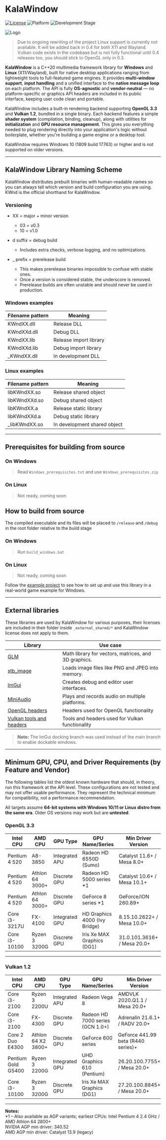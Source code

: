 # KalaWindow

[![License](https://img.shields.io/badge/license-Zlib-blue)](LICENSE.md)
![Platform](https://img.shields.io/badge/platform-Windows%20%7C%20Linux-brightgreen)
![Development Stage](https://img.shields.io/badge/development-Alpha-yellow)

![Logo](logo.png)

> Due to ongoing rewriting of the project Linux support is currently not available. It will be added back in 0.4 for both X11 and Wayland. Vulkan code exists in the codebase but is not fully functional until 0.4 releases too, you should stick to OpenGL only in 0.3.

**KalaWindow** is a C++20 multimedia framework library for **Windows** and **Linux** (X11/Wayland), built for native desktop applications ranging from lightweight tools to full-featured game engines. It provides **multi-window support**, **input handling** and a unified interface to the **native message loop** on each platform. The API is fully **OS-agnostic** and **vendor-neutral** — no platform-specific or graphics API headers are included in its public interface, keeping user code clean and portable.

KalaWindow includes a built-in rendering backend supporting **OpenGL 3.3** and **Vulkan 1.2**, bundled in a single binary. Each backend features a simple **shader system** (compilation, binding, cleanup), along with utilities for **initialization** and **GPU resource management**. This gives you everything needed to plug rendering directly into your application's logic without boilerplate, whether you're building a game engine or a desktop tool.

KalaWindow requires Windows 10 (1809 build 17763) or higher and is not supported on older versions.

---

## KalaWindow Library Naming Scheme

KalaWindow distributes prebuilt binaries with human-readable names so you can always tell which version and build configuration you are using. KWnd is the official shorthand for KalaWindow.

### Versioning

- XX = major + minor version
	- 03 = v0.3
	- 10 = v1.0

- d suffix = debug build
	- Includes extra checks, verbose logging, and no optimizations.
  
- _ prefix = prerelease build
	- This makes prerelease binaries impossible to confuse with stable ones.
	- Once a version is considered stable, the underscore is removed.
	- Prerelease builds are often unstable and should never be used in production.

### Windows examples

| Filename pattern | Meaning                |
|------------------|------------------------|
| KWndXX.dll       | Release DLL            |
| KWndXXd.dll      | Debug DLL              |
| KWndXX.lib       | Release import library |
| KWndXXd.lib      | Debug import library   |
| _KWndXX.dll      | In development DLL     |

### Linux examples

| Filename pattern | Meaning                      |
|------------------|------------------------------|
| libKWndXX.so     | Release shared object        |
| libKWndXXd.so    | Debug shared object          |
| libKWndXX.a      | Release static library       |
| libKWndXXd.a     | Debug static library         |
| _libKWndXX.so    | In development shared object |

---

## Prerequisites for building from source

### On Windows

> Read `Windows_prerequisites.txt` and use `Windows_prerequisites.zip`

### On Linux

> Not ready, coming soon

## How to build from source

The compiled executable and its files will be placed to `/release` and `/debug` in the root folder relative to the build stage

### On Windows

> Run `build_windows.bat`

### On Linux

> Not ready, coming soon

Follow the [example project](https://github.com/lost-empire-entertainment/circuit-chan) to see how to set up and use this library in a real-world game example for Windows.

---

## External libraries

These libraries are used by KalaWindow for various purposes, their licenses are included in their folder inside `_external_shared/*` and KalaWindow license does not apply to them.

| Library                                                              | Use case                                             |
|----------------------------------------------------------------------|------------------------------------------------------|
| [GLM](https://github.com/icaven/glm)                                 | Math library for vectors, matrices, and 3D graphics. |
| [stb_image](https://github.com/nothings/stb/blob/master/stb_image.h) | Loads image files like PNG and JPEG into memory.     |
| [ImGui](https://github.com/ocornut/imgui)                            | Creates debug and editor user interfaces.            |
| [MiniAudio](https://github.com/mackron/miniaudio)                    | Plays and records audio on multiple platforms.       |
| [OpenGL headers](https://github.com/KhronosGroup/OpenGL-Registry)    | Headers used for OpenGL functionality                |
| [Vulkan tools and headers](https://www.lunarg.com/vulkan-sdk/)       | Tools and headers used for Vulkan functionality      |

> **Note:** The ImGui docking branch was used instead of the main branch to enable dockable windows.

---

## Minimum GPU, CPU, and Driver Requirements (by Feature and Vendor)

The following tables list the oldest known hardware that should, in theory, run this framework at the API level. These configurations are not tested and may not offer usable performance. They represent the technical minimum for compatibility, not a performance recommendation.

All targets assume **64-bit systems with Windows 10/11 or Linux distro from the same era**. Older OS versions may work but are **untested**.

### OpenGL 3.3

| Intel CPU           | AMD CPU            | GPU Type        | GPU Name/Series               | Min Driver Version                |
|---------------------|--------------------|-----------------|--------------------------------|------------------------------------|
| Pentium 4 520       | A8-3850            | Integrated APU  | Radeon HD 6550D (Sumo)         | Catalyst 11.6+ / Mesa 8.0+         |
| Pentium 4 520       | Athlon 64 3000+    | Discrete GPU    | Radeon HD 5000 series *1        | Catalyst 10.6+ / Mesa 10.1+        |
| Pentium 4 520       | Athlon 64 3000+    | Discrete GPU    | GeForce 8 series *1             | GeForce/ION 260.89+                |
| Core i3-3217U       | FX-4100            | Integrated GPU  | HD Graphics 4000 (Ivy Bridge)  | 8.15.10.2622+ / Mesa 10.0+         |
| Core i3-10100       | Ryzen 3 3200G      | Discrete GPU    | Iris Xe MAX Graphics (DG1)     | 31.0.101.3616+ / Mesa 20.0+        |

---

### Vulkan 1.2

| Intel CPU           | AMD CPU            | GPU Type        | GPU Name/Series               | Min Driver Version                |
|---------------------|--------------------|-----------------|--------------------------------|------------------------------------|
| Core i3-2100        | Ryzen 3 2200U      | Integrated APU  | Radeon Vega 8                  | AMDVLK 2020.Q1.1 / Mesa 20.0+      |
| Core i3-2100        | FX-4300            | Discrete GPU    | Radeon HD 7000 series (GCN 1.0+)| Adrenalin 21.6.1+ / RADV 20.0+     |
| Core 2 Duo E4300    | Athlon 64 X2 3800+ | Discrete GPU    | GeForce 600 series             | GeForce 441.99 beta (R440 series)+ |
| Pentium Gold G5400  | Ryzen 3 2200G      | Integrated GPU  | UHD Graphics 610 (Pentium)     | 26.20.100.7755+ / Mesa 20.0+       |
| Core i3-10100       | Ryzen 3 3200G      | Discrete GPU    | Iris Xe MAX Graphics (DG1)     | 27.20.100.8845+ / Mesa 20.0+       |

---

**Notes:**  
*1 – Also available as AGP variants; earliest CPUs: Intel Pentium 4 2.4 GHz / AMD Athlon 64 2800+  
     NVIDIA AGP min driver: 340.52  
     AMD AGP min driver: Catalyst 13.9 (legacy)